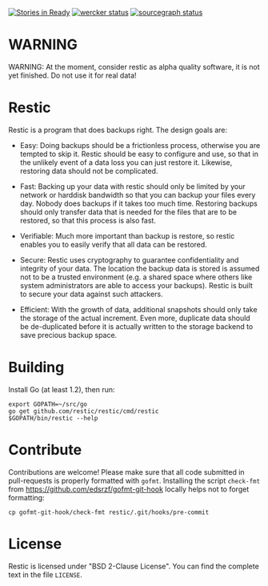[![Stories in Ready](https://badge.waffle.io/restic/restic.png?label=ready&title=Ready)](https://waffle.io/restic/restic)
[![wercker status](https://app.wercker.com/status/e78e51f3e5af7fff50962332615ce9a3/s/master "wercker status")](https://app.wercker.com/project/bykey/e78e51f3e5af7fff50962332615ce9a3)
[![sourcegraph status](https://sourcegraph.com/api/repos/github.com/restic/restic/.badges/status.png)](https://sourcegraph.com/github.com/restic/restic)

WARNING
=======

WARNING: At the moment, consider restic as alpha quality software, it is not
yet finished. Do not use it for real data!

Restic
======

Restic is a program that does backups right. The design goals are:

 * Easy: Doing backups should be a frictionless process, otherwise you are
   tempted to skip it.  Restic should be easy to configure and use, so that in
   the unlikely event of a data loss you can just restore it. Likewise,
   restoring data should not be complicated.

 * Fast: Backing up your data with restic should only be limited by your
   network or harddisk bandwidth so that you can backup your files every day.
   Nobody does backups if it takes too much time. Restoring backups should only
   transfer data that is needed for the files that are to be restored, so that
   this process is also fast.

 * Verifiable: Much more important than backup is restore, so restic enables
   you to easily verify that all data can be restored.

 * Secure: Restic uses cryptography to guarantee confidentiality and integrity
   of your data. The location the backup data is stored is assumed not to be a
   trusted environment (e.g. a shared space where others like system
   administrators are able to access your backups). Restic is built to secure
   your data against such attackers.

 * Efficient: With the growth of data, additional snapshots should only take
   the storage of the actual increment. Even more, duplicate data should be
   de-duplicated before it is actually written to the storage backend to save
   precious backup space.


Building
========

Install Go (at least 1.2), then run:

    export GOPATH=~/src/go
    go get github.com/restic/restic/cmd/restic
    $GOPATH/bin/restic --help


Contribute
==========

Contributions are welcome! Please make sure that all code submitted in
pull-requests is properly formatted with `gofmt`. Installing the script
`check-fmt` from https://github.com/edsrzf/gofmt-git-hook locally helps not to
forget formatting:

    cp gofmt-git-hook/check-fmt restic/.git/hooks/pre-commit

License
=======

Restic is licensed under "BSD 2-Clause License". You can find the complete text
in the file `LICENSE`.
